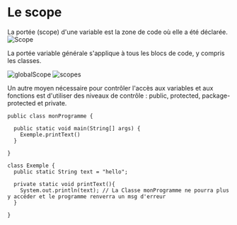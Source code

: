 # Le scope 

La portée (scope) d'une variable est la zone de code où elle a été déclarée.
![Scope](https://user.oc-static.com/upload/2021/12/02/16384488704048_p1c5-1.png)

La portée variable générale s'applique à tous les blocs de code, y compris les classes.

![globalScope](https://user.oc-static.com/upload/2021/12/02/16384488903952_p1c5-2.png)
![scopes](https://user.oc-static.com/upload/2022/02/07/16442238001169_p1c5-3.png)

Un autre moyen nécessaire pour contrôler l'accès aux variables et aux fonctions est d'utiliser des niveaux de contrôle : public, protected, package-protected et private.


```
public class monProgramme {
  
  public static void main(String[] args) {
    Exemple.printText()
  }
  
}

class Exemple {
  public static String text = "hello";
  
  private static void printText(){
    System.out.println(text); // La Classe monProgramme ne pourra plus y accéder et le programme renverra un msg d'erreur 
  }

}

```
